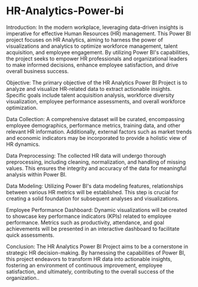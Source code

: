 # HR-Analytics-Power-bi

Introduction:
In the modern workplace, leveraging data-driven insights is imperative for effective Human Resources (HR) management. This Power BI project focuses on HR Analytics, aiming to harness the power of visualizations and analytics to optimize workforce management, talent acquisition, and employee engagement. By utilizing Power BI's capabilities, the project seeks to empower HR professionals and organizational leaders to make informed decisions, enhance employee satisfaction, and drive overall business success.

Objective:
The primary objective of the HR Analytics Power BI Project is to analyze and visualize HR-related data to extract actionable insights. Specific goals include talent acquisition analysis, workforce diversity visualization, employee performance assessments, and overall workforce optimization.

Data Collection:
A comprehensive dataset will be curated, encompassing employee demographics, performance metrics, training data, and other relevant HR information. Additionally, external factors such as market trends and economic indicators may be incorporated to provide a holistic view of HR dynamics.

Data Preprocessing:
The collected HR data will undergo thorough preprocessing, including cleaning, normalization, and handling of missing values. This ensures the integrity and accuracy of the data for meaningful analysis within Power BI.

Data Modeling:
Utilizing Power BI's data modeling features, relationships between various HR metrics will be established. This step is crucial for creating a solid foundation for subsequent analyses and visualizations.

Employee Performance Dashboard:
Dynamic visualizations will be created to showcase key performance indicators (KPIs) related to employee performance. Metrics such as productivity, attendance, and goal achievements will be presented in an interactive dashboard to facilitate quick assessments.

Conclusion:
The HR Analytics Power BI Project aims to be a cornerstone in strategic HR decision-making. By harnessing the capabilities of Power BI, this project endeavors to transform HR data into actionable insights, fostering an environment of continuous improvement, employee satisfaction, and ultimately, contributing to the overall success of the organization..





